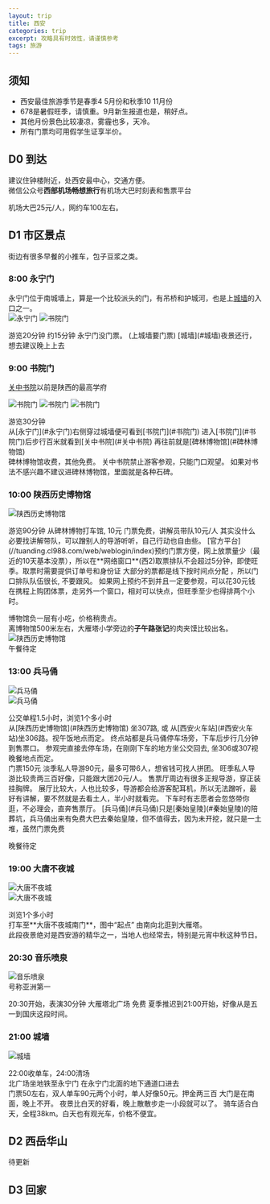 ```yaml
---
layout: trip
title: 西安
categories: trip
excerpt: 攻略具有时效性，请谨慎参考
tags: 旅游
---
```

## 须知

<i class="i_gth"></i>  

- 西安最佳旅游季节是春季4 5月份和秋季10 11月份
- 678是暑假旺季，请慎重。9月新生报道也是，稍好点。
- 其他月份景色比较凄凉，雾霾也多，天冷。
- 所有门票均可用假学生证享半价。  

## D0 到达  
<i class="i_htl"></i> 建议住钟楼附近，处西安最中心，交通方便。   
<i class="i_bus"></i> 微信公众号**西部机场畅想旅行**有机场大巴时刻表和售票平台  
<div class="cost" markdown='1'>
<i class="i_cash"></i>机场大巴25元/人，网约车100左右。
</div>

## D1 市区景点  

<div class="cost" markdown='1'>
<i class="i_din"></i>  街边有很多早餐的小推车，包子豆浆之类。  
</div>

### 8:00 永宁门    
永宁门位于南城墙上，算是一个比较派头的门，有吊桥和护城河，也是上[城墙](#城墙)的入口之一。  
![永宁门](http://img.tukuchina.cn/images/front/v/95/a6/235563398173.jpg)
![书院门](/assets/dist/img/trip-xian-yongning.png)
<div class="cost" markdown='1'>
<i class="i_s"></i>  游览20分钟  
<i class="i_wan"></i>  约15分钟  
<i class="i_cash"></i> 永宁门没门票。 (上城墙要门票)  
<i class="i_t"></i> [城墙](#城墙)夜景还行，想去建议晚上上去  
</div>

### 9:00 书院门  

[关中书院](#关中书院)以前是陕西的最高学府  

![书院门](http://img.tukuchina.cn/images/front/v/13/8c/230798239.jpg)
![书院门](http://img.tukuchina.cn/images/front/v/ca/7b/230798277.jpg)
![书院门](/assets/dist/img/trip-xian-shuyuan.png)
<div class="cost" markdown='1'>
<i class="i_s"></i>  游览30分钟  
</div>
<i class="i_wan"></i>从[永宁门](#永宁门)右侧穿过城墙便可看到[书院门](#书院门)  
<i class="i_wan"></i>进入[书院门](#书院门)后步行百米就看到[关中书院](#关中书院)  
<i class="i_wan"></i>再往前就是[碑林博物馆](#碑林博物馆)  
<div class="cost" markdown='1'>
<i class="i_cash"></i> 碑林博物馆收费，其他免费。  
<i class="i_t"></i> 关中书院禁止游客参观，只能门口观望。  
<i class="i_t"></i> 如果对书法不感兴趣不建议进碑林博物馆，里面就是各种石碑。   
</div>

### 10:00 陕西历史博物馆  

![陕西历史博物馆](http://n.sinaimg.cn/sx/crawl/116/w550h366/20180508/h3-P-haichqy4458113.jpg)

<div class="cost" markdown='1'>
<i class="i_s"></i>  游览90分钟  
<i class="i_bus"></i> 从碑林博物打车馆, 10元    
<i class="i_cash"></i>门票免费，讲解员带队10元/人  
<i class="i_t"></i>其实没什么必要找讲解带队，可以蹭别人的导游听听，自己行动也自由些。  
<i class="i_t"></i>[官方平台](//tuanding.cl988.com/web/weblogin/index)预约门票方便，网上放票量少（最近的10天基本没票），所以在**网络窗口**(西2)取票排队不会超过5分钟，即使旺季。取票时需要提供订单号和身份证  
<i class="i_t"></i> 大部分的票都是线下按时间点分配 ，所以门口排队队伍很长, 不要跟风。  
<i class="i_t"></i> 如果网上预约不到并且一定要参观，可以花30元钱在携程上购团体票，走另外一个窗口，相对可以快点，但旺季至少也得排两个小时。  
</div>


<i class="i_din"></i>  博物馆负一层有小吃，价格稍贵点。  
<i class="i_din"></i>  离博物馆500米左右，大雁塔小学旁边的**子午路张记**的肉夹馍比较出名。  
![陕西历史博物馆](/assets/dist/img/trip-xian-bowuguang.png)    
<i class="i_din"></i>  午餐待定  

### 13:00 兵马俑  

![兵马俑](https://youimg1.c-ctrip.com/target/10020d0000006wigr5F6B.jpg)    
![兵马俑](/assets/dist/img/trip-xian-bingmayong.png)    
<div class="cost" markdown='1'>
<i class="i_s"></i>  公交单程1.5小时，浏览1个多小时   
</div>
<i class="i_bus"></i> 从[陕西历史博物馆](#陕西历史博物馆) 坐307路, 或 从[西安火车站](#西安火车站)坐306路。视午饭地点而定。  
<i class="i_wan"></i> 终点站都是兵马俑停车场旁，下车后步行几分钟到售票口。  
<i class="i_t"></i> 参观完直接去停车场，在刚刚下车的地方坐公交回去, 坐306或307视晚餐地点而定。

<div class="cost" markdown='1'>
<i class="i_cash"></i> 门票150元   
<i class="i_cash"></i> 淡季私人导游90元，最多可带6人，想省钱可找人拼团。  
<i class="i_cash"></i> 旺季私人导游比较贵两三百好像，只能跟大团20元/人。  
<i class="i_t"></i> 售票厅周边有很多正规导游，穿正装挂胸牌。  
<i class="i_t"></i> 展厅比较大，人也比较多，导游都会给游客配耳机，所以无法蹭听，最好有讲解，要不然就是去看土人，半小时就看完。  
<i class="i_t"></i> 下车时有志愿者会忽悠带你逛，不必理会，直奔售票厅。  
<i class="i_t"></i> [兵马俑](#兵马俑)只是[秦始皇陵](#秦始皇陵)的陪葬坑，兵马俑出来有免费大巴去秦始皇陵，但不值得去，因为未开挖，就只是一土堆，虽然门票免费  
</div>

<i class="i_din"></i>  晚餐待定  

### 19:00 大唐不夜城  

![大唐不夜城](http://epaper.xiancn.com/newxawb/res/2018-02/25/04/res31_attpic_brief.jpg)    
![大唐不夜城](/assets/dist/img/trip-xian-dayanta.png)    
<div class="cost" markdown='1'>
<i class="i_s"></i>  浏览1个多小时   
</div>
<i class="i_bus"></i> 打车至**大唐不夜城南门**，图中“起点”  
<i class="i_wan"></i> 由南向北逛到大雁塔。  
<div class="cost" markdown='1'>
<i class="i_t"></i>此段夜景绝对是西安游的精华之一，当地人也经常去，特别是元宵中秋这种节日。 
</div>

### 20:30 音乐喷泉  
![音乐喷泉](http://img.mp.itc.cn/upload/20170614/94aa824f64234c43af1af4fef828de46_th.jpg)    
号称亚洲第一  
<div class="cost" markdown='1'>
<i class="i_s"></i>  20:30开始，表演30分钟  
<i class="i_local"></i> 大雁塔北广场   
<i class="i_cash"></i> 免费   
<i class="i_t"></i>夏季推迟到21:00开始，好像从是五一到国庆这段时间。 
</div>

### 21:00 城墙  

![城墙](https://bbswater-fd.zol-img.com.cn/t_s1200x5000/g5/M00/03/04/ChMkJ1XRug6IQ2zTACiIgeszo5QAAANGAOxDmsAKIiZ349.jpg)    
<div class="cost" markdown='1'>
<i class="i_s"></i>  22:00收单车，24:00清场  
</div>
<i class="i_bus"></i>北广场坐地铁至永宁门  
<i class="i_wan"></i>在永宁门北面的地下通道口进去  
<div class="cost" markdown='1'>
<i class="i_cash"></i> 门票50左右，双人单车90元两个小时，单人好像50元。押金两三百   
<i class="i_t"></i> 大门是在南面，晚上不开。  
<i class="i_t"></i> 夜景比白天的好看，晚上散散步走一小段就可以了。  
<i class="i_t"></i> 骑车适合白天，全程38km。白天也有观光车，价格不便宜。  
</div>

## D2 西岳华山  

待更新  

## D3 回家  

